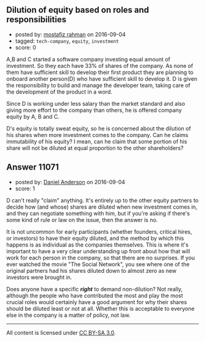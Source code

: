 ## Dilution of equity based on roles and responsibilities

- posted by: [mostafiz rahman](https://stackexchange.com/users/1067054/mostafiz-rahman) on 2016-09-04
- tagged: `tech-company`, `equity`, `investment`
- score: 0

A,B and C started a software company investing equal amount of investment. So they each have 33% of shares of the company. As none of them have sufficient skill to develop their first product they are planning to onboard another person(D) who have sufficient skill to develop it. D is given the responsibility to build and manage the developer team, taking care of the development of the product in a word. 

Since D is working under less salary than the market standard and also giving more effort to the company than others, he is offered company equity by A, B and C. 

D's equity is totally sweat equity, so he is concerned about the dilution of his shares when more investment comes to the company. Can he claims immutability of his equity? I mean, can he claim that some portion of his share will not be diluted at equal proportion to the other shareholders? 




## Answer 11071

- posted by: [Daniel Anderson](https://stackexchange.com/users/8398759/daniel-anderson) on 2016-09-04
- score: 1

D can't really "claim" anything.  It's entirely up to the other equity partners to decide how (and whose) shares are diluted when new investment comes in, and they can negotiate something with him, but if you're asking if there's some kind of rule or law on the issue, then the answer is no.

It is not uncommon for early participants (whether founders, critical hires, or investors) to have their equity diluted, and the method by which this happens is as individual as the companies themselves.  This is where it's important to have a very clear understanding up front about how that will work for each person in the company, so that there are no surprises. If you ever watched the movie "The Social Network", you see where one of the original partners had his shares diluted down to almost zero as new investors were brought in.  

Does anyone have a specific ***right*** to demand non-dilution?  Not really, although the people who have contributed the most and play the most crucial roles would certainly have a good argument for why their shares should be diluted least or not at all.  Whether this is acceptable to everyone else in the company is a matter of policy, not law.



---

All content is licensed under [CC BY-SA 3.0](https://creativecommons.org/licenses/by-sa/3.0/).
